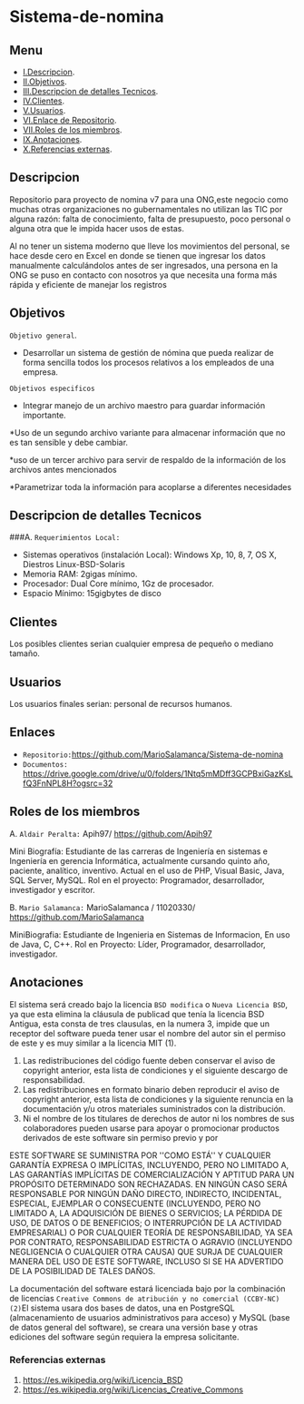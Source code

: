 # Sistema-de-nomina

## Menu
- [I.Descripcion](#Descripcion).
- [II.Objetivos](#Objetivos).
- [III.Descripcion de detalles Tecnicos](#Descripcion-de-detalles-Tecnicos).
- [IV.Clientes](#Clientes).
- [V.Usuarios](#Usuarios).
- [VI.Enlace de Repositorio](#Enlace-de-Repositorio).
- [VII.Roles de los miembros](#Roles-de-los-miembros).
- [IX.Anotaciones](#Anotaciones).
- [X.Referencias externas](#Referencias-externas).

## <a name="Descripcion"></a>Descripcion
Repositorio para proyecto de nomina v7 para una ONG,este negocio
como muchas otras organizaciones no gubernamentales no utilizan las TIC por
alguna razón: falta de conocimiento, falta de presupuesto, poco personal o alguna
otra que le impida hacer usos de estas.

Al no tener un sistema moderno que lleve los movimientos del personal, se hace
desde cero en Excel en donde se tienen que ingresar los datos manualmente
calculándolos antes de ser ingresados, una persona en la ONG se puso en contacto
con nosotros ya que necesita una forma más rápida y eficiente de manejar los
registros
## <a name="Objetivos"></a>Objetivos

`Objetivo general`.
* Desarrollar un sistema de gestión de nómina que pueda realizar de forma sencilla todos los procesos relativos a los empleados de una empresa.

`Objetivos especificos`
* Integrar manejo de un archivo maestro para guardar información importante.

*Uso de un segundo archivo variante para almacenar información que no es tan sensible y debe cambiar.

*uso de un tercer archivo para servir de respaldo de la información de los archivos antes mencionados

*Parametrizar toda la información para acoplarse a diferentes necesidades


## <a name="Descripcion-de-detalles-Tecnicos"></a>Descripcion de detalles Tecnicos

###A. 	`Requerimientos Local:` 

- Sistemas operativos (instalación Local): Windows Xp, 10, 8, 7, OS X, Diestros Linux-BSD-Solaris
- Memoria RAM: 2gigas mínimo.
- Procesador: Dual Core mínimo, 1Gz de procesador.
- Espacio Mínimo: 15gigbytes de disco

## <a name="Clientes"></a>Clientes

Los posibles clientes serian cualquier empresa de pequeño o mediano tamaño.

## <a name="Usuarios"></a>Usuarios

Los usuarios finales serian: personal de recursos humanos.

## <a name="Enlace-de-Repositorio"></a>Enlaces

- `Repositorio:`https://github.com/MarioSalamanca/Sistema-de-nomina
- `Documentos:` https://drive.google.com/drive/u/0/folders/1Ntq5mMDff3GCPBxiGazKsLfQ3FnNPL8H?ogsrc=32

  
## <a name="Roles-de-los-miembros"></a>Roles de los miembros

A.	 `Aldair Peralta:` Apih97/ https://github.com/Apih97

Mini Biografía: Estudiante de las carreras de  Ingeniería en sistemas e Ingeniería en gerencia Informática, 
actualmente cursando quinto año, paciente, analítico, inventivo. Actual en el uso de PHP, Visual Basic, Java, SQL Server, MySQL.
Rol en el proyecto: Programador, desarrollador, investigador y escritor.

B.	`Mario Salamanca:` MarioSalamanca / 11020330/ https://github.com/MarioSalamanca

MiniBiografia: Estudiante de Ingenieria en Sistemas de Informacion, En uso de Java, C, C++. Rol en Proyecto: Líder, Programador, desarrollador, investigador.


## <a name="Anotaciones"></a>Anotaciones

El sistema será creado bajo la licencia `BSD modifica` o `Nueva Licencia BSD`, ya que esta elimina la cláusula de publicad que tenía la licencia BSD Antigua, esta consta de tres clausulas, en la numera 3, impide que un receptor del software pueda tener usar el nombre del autor sin el permiso de este y es muy similar a la licencia MIT (1).

1. Las redistribuciones del código fuente deben conservar el aviso de copyright anterior, esta lista de condiciones y el siguiente descargo de responsabilidad.
2. Las redistribuciones en formato binario deben reproducir el aviso de copyright anterior, esta lista de condiciones y la siguiente renuncia en la documentación y/u otros materiales suministrados con la distribución.
3. Ni el nombre de los titulares de derechos de autor ni los nombres de sus colaboradores pueden usarse para apoyar o promocionar productos derivados de este software sin permiso previo y por 

ESTE SOFTWARE SE SUMINISTRA POR <TITULAR DEL COPYRIGHT> ''COMO ESTÁ'' Y CUALQUIER GARANTÍA EXPRESA O IMPLÍCITAS, INCLUYENDO, PERO NO LIMITADO A, LAS GARANTÍAS IMPLÍCITAS DE COMERCIALIZACIÓN Y APTITUD PARA UN PROPÓSITO DETERMINADO SON RECHAZADAS. EN NINGÚN CASO <TITULAR DEL COPYRIGHT> SERÁ RESPONSABLE POR NINGÚN DAÑO DIRECTO, INDIRECTO, INCIDENTAL, ESPECIAL, EJEMPLAR O CONSECUENTE (INCLUYENDO, PERO NO LIMITADO A, LA ADQUISICIÓN DE BIENES O SERVICIOS; LA PÉRDIDA DE USO, DE DATOS O DE BENEFICIOS; O INTERRUPCIÓN DE LA ACTIVIDAD EMPRESARIAL) O POR CUALQUIER TEORÍA DE RESPONSABILIDAD, YA SEA POR CONTRATO, RESPONSABILIDAD ESTRICTA O AGRAVIO (INCLUYENDO NEGLIGENCIA O CUALQUIER OTRA CAUSA) QUE SURJA DE CUALQUIER MANERA DEL USO DE ESTE SOFTWARE, INCLUSO SI SE HA ADVERTIDO DE LA POSIBILIDAD DE TALES DAÑOS.

La documentación del software estará licenciada bajo por la combinación de licencias `Creative Commons de atribución y no comercial (CCBY-NC) (2)`El sistema usara dos bases de datos, una en PostgreSQL (almacenamiento de usuarios administrativos para acceso) y MySQL (base de datos general del software), se creara una versión base y otras ediciones del software según requiera la empresa solicitante.

### <a name="Referencias-externas"></a>Referencias externas
                       
1. https://es.wikipedia.org/wiki/Licencia_BSD
2. https://es.wikipedia.org/wiki/Licencias_Creative_Commons
